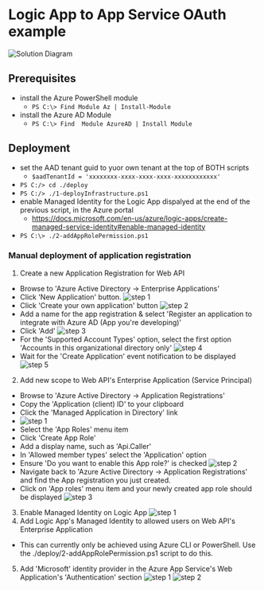 # Logic App to App Service OAuth example

![Solution Diagram](https://github.com/cbellee/logic-app-app-srv-api-oauth/blob/main/images/solution.png)

## Prerequisites

- install the Azure PowerShell module
  - `PS C:\> Find Module Az | Install-Module`
- install the Azure AD Module
  - `PS C:\> Find  Module AzureAD | Install Module`
## Deployment

- set the AAD tenant guid to yuor own tenant at the top of BOTH scripts
  - `$aadTenantId = 'xxxxxxxx-xxxx-xxxx-xxxx-xxxxxxxxxxxx'` 
- `PS C:/> cd ./deploy` 
- `PS C:/> ./1-deployInfrastructure.ps1`
- enable Managed Identity for the Logic App dispalyed at the end of the previous script, in the Azure portal
  - https://docs.microsoft.com/en-us/azure/logic-apps/create-managed-service-identity#enable-managed-identity
- `PS C:\> ./2-addAppRolePermission.ps1`

### Manual deployment of application registration 

1. Create a new Application Registration for Web API
- Browse to 'Azure Active Directory -> Enterprise Applications'
- Click 'New Application' button.
![step 1](https://github.com/cbellee/logic-app-app-srv-api-oauth/blob/main/images/1-application-registration.png)
- Click 'Create your own application' button 
![step 2](https://github.com/cbellee/logic-app-app-srv-api-oauth/blob/main/images/2-application-registration.png)
- Add a name for the app registration & select 'Register an application to integrate with Azure AD (App you're developing)'
- Click 'Add'
![step 3](https://github.com/cbellee/logic-app-app-srv-api-oauth/blob/main/images/3-application-registration.png)
- For the 'Supported Account Types' option, select the first option 'Accounts in this organizational directory only'
![step 4](https://github.com/cbellee/logic-app-app-srv-api-oauth/blob/main/images/4-application-registration.png)
- Wait for the 'Create Application' event notification to be displayed
![step 5](https://github.com/cbellee/logic-app-app-srv-api-oauth/blob/main/images/5-application-registration.png)
2. Add new scope to Web API's Enterprise Application (Service Principal)
- Browse to 'Azure Active Directory -> Application Registrations'
- Copy the 'Application (client) ID' to your clipboard
- Click the 'Managed Application in Directory' link
- ![step 1](https://github.com/cbellee/logic-app-app-srv-api-oauth/blob/main/images/10-application-registration.png)
- Select the 'App Roles' menu item
- Click 'Create App Role'
- Add a display name, such as 'Api.Caller'
- In 'Allowed member types' select the 'Application' option 
- Ensure 'Do you want to enable this App role?' is checked
![step 2](https://github.com/cbellee/logic-app-app-srv-api-oauth/blob/main/images/11-application-registration.png)
- Navigate back to 'Azure Active Directory -> Application Registrations' and find the App registration you just created.
- Click on 'App roles' menu item and your newly created app role should be displayed
![step 3](https://github.com/cbellee/logic-app-app-srv-api-oauth/blob/main/images/12-application-registration.png)
3. Enable Managed Identity on Logic App
![step 1](https://github.com/cbellee/logic-app-app-srv-api-oauth/blob/main/images/13-application-registration.png)
4. Add Logic App's Managed Identity to allowed users on Web API's Enterprise Application
- This can currently only be achieved using Azure CLI or PowerShell. Use the ./deploy/2-addAppRolePermission.ps1 script to do this.
5. Add 'Microsoft' identity provider in the Azure App Service's Web Application's 'Authentication' section 
![step 1](https://github.com/cbellee/logic-app-app-srv-api-oauth/blob/main/images/14-application-registration.png)
![step 2](https://github.com/cbellee/logic-app-app-srv-api-oauth/blob/main/images/15-application-registration.png)
